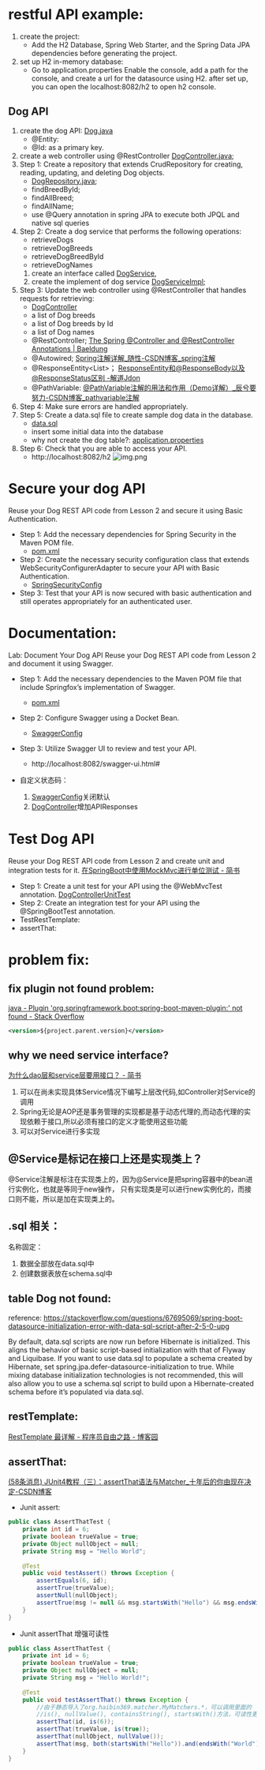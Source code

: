 # restful API example:
1. create the project: 
   - Add the H2 Database, Spring Web Starter, and the Spring Data JPA dependencies before generating the project.
2. set up H2 in-memory database:
    - Go to application.properties Enable the console, add a path for the console, and create a url for the datasource using H2.
after set up, you can open the localhost:8082/h2 to open h2 console.
## Dog API 
1. create the dog API: [Dog.java](./src/main/java/com/udacity/RestAPIexample/entity/Dog.java)
   - @Entity:
   - @Id: as a primary key.
2. create a web controller using @RestController  [DogController.java](./src/main/java/com/udacity/RestAPIexample/web/DogController.java);
3. Step 1: Create a repository that extends CrudRepository for creating, reading, updating, and deleting Dog objects.
   - [DogRepository.java](./src/main/java/com/udacity/RestAPIexample/repository/DogRepository.java);
   - findBreedById;
   - findAllBreed;
   - findAllName;
   - use @Query annotation in spring JPA to execute both JPQL and native sql queries
4. Step 2: Create a dog service that performs the following operations:
   - retrieveDogs 
   - retrieveDogBreeds
   - retrieveDogBreedById
   - retrieveDogNames
   1. create an interface called [DogService](./src/main/java/com/udacity/RestAPIexample/service/DogService.java),
   2. create the implement of dog service [DogServiceImpl](./src/main/java/com/udacity/RestAPIexample/service/DogServiceImpl.java);
5. Step 3: Update the web controller using @RestController that handles requests for retrieving:
   - [DogController](./src/main/java/com/udacity/RestAPIexample/web/DogController.java)
   - a list of Dog breeds
   - a list of Dog breeds by Id
   - a list of Dog names
   - @RestController; [The Spring @Controller and @RestController Annotations | Baeldung](https://www.baeldung.com/spring-controller-vs-restcontroller)
   - @Autowired; [Spring注解详解_随性-CSDN博客_spring注解](https://blog.csdn.net/xyh820/article/details/7303330/) 
   - @ResponseEntity<List<Dog>>； [ResponseEntity和@ResponseBody以及@ResponseStatus区别 -解道Jdon](https://www.jdon.com/springboot/responseentity.html)
   - @PathVariable: [@PathVariable注解的用法和作用（Demo详解）_辰兮要努力-CSDN博客_pathvariable注解](https://blessing.blog.csdn.net/article/details/108814901?spm=1001.2101.3001.6650.1&utm_medium=distribute.pc_relevant.none-task-blog-2%7Edefault%7EBlogCommendFromBaidu%7ERate-1.pc_relevant_aa&depth_1-utm_source=distribute.pc_relevant.none-task-blog-2%7Edefault%7EBlogCommendFromBaidu%7ERate-1.pc_relevant_aa&utm_relevant_index=2)
6. Step 4: Make sure errors are handled appropriately.
7. Step 5: Create a data.sql file to create sample dog data in the database.
   - [data.sql](./src/main/resources/data.sql)
   - insert some initial data into the database
   - why not create the dog table?: [application.properties](./src/main/resources/application.properties)
8. Step 6: Check that you are able to access your API.
   - http://localhost:8082/h2
   ![img.png](img.png)
# Secure your dog API
Reuse your Dog REST API code from Lesson 2 and secure it using Basic Authentication.

- Step 1: Add the necessary dependencies for Spring Security in the Maven POM file.
  - [pom.xml](./pom.xml)
- Step 2: Create the necessary security configuration class that extends WebSecurityConfigurerAdapter to secure your API with Basic Authentication.
   - [SpringSecurityConfig](./src/main/java/com/udacity/RestAPIexample/config/SpringSecurityConfig.java)
- Step 3: Test that your API is now secured with basic authentication and still operates appropriately for an authenticated user.

# Documentation:
Lab: Document Your Dog API
Reuse your Dog REST API code from Lesson 2 and document it using Swagger.

- Step 1: Add the necessary dependencies to the Maven POM file that include Springfox’s implementation of Swagger.   
   - [pom.xml](./pom.xml)
- Step 2: Configure Swagger using a Docket Bean.
   - [SwaggerConfig](./src/main/java/com/udacity/RestAPIexample/config/SwaggerConfig.java)

- Step 3: Utilize Swagger UI to review and test your API.
   - http://localhost:8082/swagger-ui.html#
- 自定义状态码：
   1. [SwaggerConfig](./src/main/java/com/udacity/RestAPIexample/config/SwaggerConfig.java)关闭默认
   2. [DogController](./src/main/java/com/udacity/RestAPIexample/web/DogController.java)增加APIResponses
    
# Test Dog API
Reuse your Dog REST API code from Lesson 2 and create unit and integration tests for it.
[在SpringBoot中使用MockMvc进行单位测试 - 简书](https://www.jianshu.com/p/13408dd4bef7)
- Step 1: Create a unit test for your API using the @WebMvcTest annotation.
  [DogControllerUnitTest](./src/test/java/com/udacity/RestAPIexample/web/DogControllerUnitTest.java)
- Step 2: Create an integration test for your API using the @SpringBootTest annotation.
- TestRestTemplate:
- assertThat:

# problem fix:
## fix plugin not found problem:
[java - Plugin 'org.springframework.boot:spring-boot-maven-plugin:' not found - Stack Overflow](https://stackoverflow.com/questions/64639836/plugin-org-springframework-bootspring-boot-maven-plugin-not-found)
```xml
<version>${project.parent.version}</version>
```
## why we need service interface?
[为什么dao层和service层要用接口？ - 简书](https://www.jianshu.com/p/64abdd29bdf6)
1. 可以在尚未实现具体Service情况下编写上层改代码,如Controller对Service的调用
2. Spring无论是AOP还是事务管理的实现都是基于动态代理的,而动态代理的实现依赖于接口,所以必须有接口的定义才能使用这些功能
3. 可以对Service进行多实现

## @Service是标记在接口上还是实现类上？
@Service注解是标注在实现类上的，因为@Service是把spring容器中的bean进行实例化，也就是等同于new操作，
只有实现类是可以进行new实例化的，而接口则不能，所以是加在实现类上的。

## .sql 相关：
名称固定：
1. 数据全部放在data.sql中
2. 创建数据表放在schema.sql中

## table Dog not found:
reference: https://stackoverflow.com/questions/67695069/spring-boot-datasource-initialization-error-with-data-sql-script-after-2-5-0-upg  

By default, data.sql scripts are now run before Hibernate is initialized.
This aligns the behavior of basic script-based initialization with that of Flyway and Liquibase.
If you want to use data.sql to populate a schema created by Hibernate,
set spring.jpa.defer-datasource-initialization to true.
While mixing database initialization technologies is not recommended,
this will also allow you to use a schema.sql script to build upon a Hibernate-created schema before it’s populated via data.sql.

## restTemplate:
[RestTemplate 最详解 - 程序员自由之路 - 博客园](https://www.cnblogs.com/54chensongxia/p/11414923.html)

## assertThat:
[(58条消息) JUnit4教程（三）：assertThat语法与Matcher_十年后的你由现在决定-CSDN博客](https://blog.csdn.net/u013001763/article/details/80256770)  
- Junit assert:
```java
public class AssertThatTest {  
    private int id = 6;  
    private boolean trueValue = true;  
    private Object nullObject = null;  
    private String msg = "Hello World";  
  
    @Test  
    public void testAssert() throws Exception {  
        assertEquals(6, id);  
        assertTrue(trueValue);  
        assertNull(nullObject);  
        assertTrue(msg != null && msg.startsWith("Hello") && msg.endsWith("World"));  
    }  
}  
```
- Junit assertThat 增强可读性
```java
public class AssertThatTest {  
    private int id = 6;  
    private boolean trueValue = true;  
    private Object nullObject = null;  
    private String msg = "Hello World!";  
  
    @Test  
    public void testAssertThat() throws Exception {  
        //由于静态导入了org.haibin369.matcher.MyMatchers.*，可以调用里面的  
        //is(), nullValue(), containsString(), startsWith()方法，可读性更好  
        assertThat(id, is(6));  
        assertThat(trueValue, is(true));  
        assertThat(nullObject, nullValue());  
        assertThat(msg, both(startsWith("Hello")).and(endsWith("World")));  
    }  
}  
```